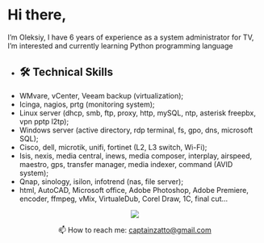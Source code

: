 # Hi there, 
I’m Oleksiy, I have 6 years of experience as a system administrator for TV, I’m interested and currently learning Python programming language
-  ## 🛠 Technical Skills
*   WMvare, vCenter, Veeam backup (virtualization);
*   Icinga, nagios, prtg (monitoring system);
*   Linux server (dhcp, smb, ftp, proxy, http, mySQL, ntp, asterisk freepbx, vpn pptp l2tp);
*   Windows server (active directory, rdp terminal, fs, gpo, dns, microsoft SQL);
*   Cisco, dell, microtik, unifi, fortinet (L2, L3 switch, Wi-Fi);
*   Isis, nexis, media central, inews, media composer, interplay, airspeed, maestro, gps, transfer manager, media indexer, command (AVID system);
*   Qnap, sinology, isilon, infotrend (nas, file server);
*   html, AutoCAD, Microsoft office, Adobe Photoshop, Adobe Premiere, encoder, ffmpeg, vMix, VirtualeDub, Corel Draw, 1C, final cut...

<p align='center'>
   <a href="https://www.linkedin.com/in/oleksiy-dikalovych-16613b19a/">
       <img src="https://img.shields.io/badge/linkedin-%230077B5.svg?&style=for-the-badge&logo=linkedin&logoColor=white"/>
   </a>
<p align='center'>
   📫 How to reach me: <a href='mailto:captainzatto@gmail.com'>captainzatto@gmail.com</a>
</p>



<!---
AvidProducer/AvidProducer is a ✨ special ✨ repository because its `README.md` (this file) appears on your GitHub profile.
You can click the Preview link to take a look at your changes.
--->
